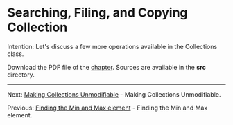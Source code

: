 # Searching, Filing, and Copying Collection

Intention: Let's discuss a few more operations available in the Collections class.

Download the PDF file of the [chapter](chapter_41.pdf). Sources are available in the <b>src</b> directory. 


<hr>

Next: [Making Collections Unmodifiable](chapter_42.md "Making Collections Unmodifiable") - Making Collections Unmodifiable.

Previous: [Finding the Min and Max element](chapter_40.md "Finding the Min and Max element") - Finding the Min and Max element.
